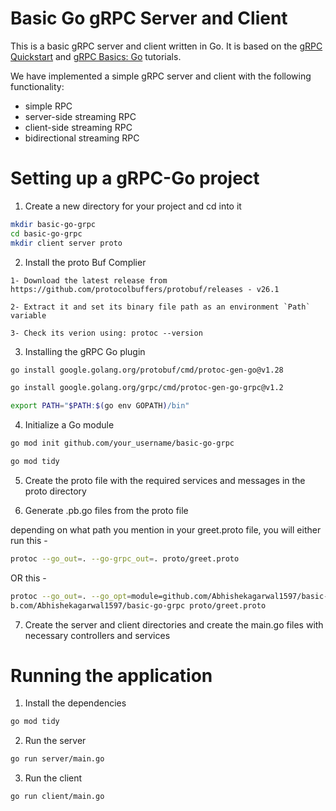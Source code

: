 # Basic Go gRPC Server and Client

This is a basic gRPC server and client written in Go. It is based on the [gRPC Quickstart](https://grpc.io/docs/quickstart/go.html) and [gRPC Basics: Go](https://grpc.io/docs/tutorials/basic/go.html) tutorials.

We have implemented a simple gRPC server and client with the following functionality:
- simple RPC
- server-side streaming RPC
- client-side streaming RPC
- bidirectional streaming RPC

# Setting up a gRPC-Go project
1. Create a new directory for your project and cd into it

```bash
mkdir basic-go-grpc
cd basic-go-grpc
mkdir client server proto
```

2. Install the proto Buf Complier
```
1- Download the latest release from
https://github.com/protocolbuffers/protobuf/releases - v26.1

2- Extract it and set its binary file path as an environment `Path` variable 

3- Check its verion using: protoc --version
```


3. Installing the gRPC Go plugin

```bash
go install google.golang.org/protobuf/cmd/protoc-gen-go@v1.28

go install google.golang.org/grpc/cmd/protoc-gen-go-grpc@v1.2

export PATH="$PATH:$(go env GOPATH)/bin"
```

4. Initialize a Go module

```bash
go mod init github.com/your_username/basic-go-grpc

go mod tidy
```

5. Create the proto file with the required services and messages in the proto directory

6. Generate .pb.go files from the proto file

depending on what path you mention in your greet.proto file, you will either run this - 

```bash
protoc --go_out=. --go-grpc_out=. proto/greet.proto
```
OR this -

```bash
protoc --go_out=. --go_opt=module=github.com/Abhishekagarwal1597/basic-go-grpc --go-grpc_out=. --go-grpc_opt=module=githu
b.com/Abhishekagarwal1597/basic-go-grpc proto/greet.proto
```

7. Create the server and client directories and create the main.go files with necessary controllers and services


# Running the application

1. Install the dependencies

```bash
go mod tidy
```

2. Run the server

```bash
go run server/main.go
```

3. Run the client

```bash
go run client/main.go
```




